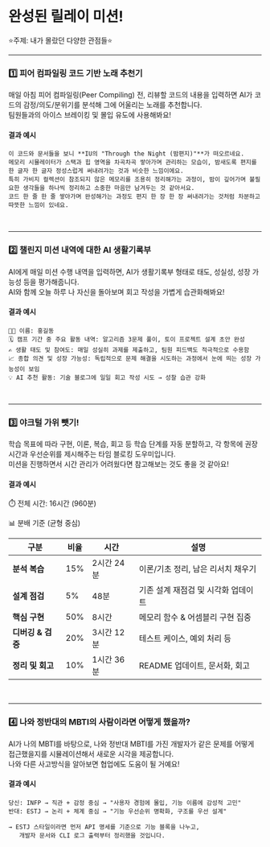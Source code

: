 
# 완성된 릴레이 미션!
⭐️주제: 내가 몰랐던 다양한 관점들⭐️

---

### 1️⃣ 피어 컴파일링 코드 기반 노래 추천기

매일 아침 피어 컴파일링(Peer Compiling) 전, 리뷰할 코드의 내용을 입력하면 AI가 코드의 감정/의도/분위기를 분석해 그에 어울리는 노래를 추천합니다. <br/>
팀원들과의 아이스 브레이킹 및 몰입 유도에 사용해봐요!

#### 결과 예시

```text
이 코드와 문서들을 보니 **IU의 "Through the Night (밤편지)"**가 떠오르네요.
메모리 시뮬레이터가 스택과 힙 영역을 차곡차곡 쌓아가며 관리하는 모습이, 밤새도록 편지를 한 글자 한 글자 정성스럽게 써내려가는 것과 비슷한 느낌이에요.
특히 가비지 컬렉션이 참조되지 않은 메모리를 조용히 정리해가는 과정이, 밤이 깊어가며 불필요한 생각들을 하나씩 정리하고 소중한 마음만 남겨두는 것 같아서요.
코드 한 줄 한 줄 쌓아가며 완성해가는 과정도 편지 한 장 한 장 써내려가는 것처럼 차분하고 따뜻한 느낌이 있네요.
```
<br/>

---

### 2️⃣ 챌린지 미션 내역에 대한 AI 생활기록부
 
AI에게 매일 미션 수행 내역을 입력하면, AI가 생활기록부 형태로 태도, 성실성, 성장 가능성 등을 평가해줍니다. <br/>
AI와 함께 오늘 하루 나 자신을 돌아보며 회고 작성을 가볍게 습관화해봐요!

#### 결과 예시
    
```
🧑‍💻 이름: 홍길동
🗓️ 캠프 기간 중 주요 활동 내역: 알고리즘 3문제 풀이, 토이 프로젝트 설계 초안 완성
✍️ 생활 태도 및 참여도: 매일 성실히 과제를 제출하고, 팀원 피드백도 적극적으로 수용함
📈 종합 의견 및 성장 가능성: 독립적으로 문제 해결을 시도하는 과정에서 눈에 띄는 성장 가능성이 보임
💡 AI 추천 활동: 기술 블로그에 일일 회고 작성 시도 → 성찰 습관 강화
```
<br/>

---
   
### 3️⃣ 야크털 가위 뺏기!
학습 목표에 따라 구현, 이론, 복습, 회고 등 학습 단계를 자동 분할하고, 각 항목에 권장 시간과 우선순위를 제시해주는 타임 블로킹 도우미입니다. <br/>
미션을 진행하면서 시간 관리가 어려웠다면 참고해보는 것도 좋을 것 같아요!

#### 결과 예시

⏱️ 전체 시간: 16시간 (960분)

📊 분배 기준 (균형 중심)

|구분|비율|시간|설명|
|---|---|---|---|
|**분석 복습**|15%|2시간 24분|이론/기초 정리, 남은 리서치 채우기|
|**설계 점검**|5%|48분|기존 설계 재점검 및 시각화 업데이트|
|**핵심 구현**|50%|8시간|메모리 함수 & 어셈블리 구현 집중|
|**디버깅 & 검증**|20%|3시간 12분|테스트 케이스, 예외 처리 등|
|**정리 및 회고**|10%|1시간 36분|README 업데이트, 문서화, 회고|

<br/>

---

### 4️⃣ 나와 정반대의 MBTI의 사람이라면 어떻게 했을까?

AI가 나의 MBTI를 바탕으로, 나와 정반대 MBTI를 가진 개발자가 같은 문제를 어떻게 접근했을지를 시뮬레이션해서 새로운 시각을 제공합니다. <br/>
나와 다른 사고방식을 알아보면 협업에도 도움이 될 거예요!

#### 결과 예시
    
```
당신: INFP → 직관 + 감정 중심 → "사용자 경험에 몰입, 기능 이름에 감성적 고민"
반대: ESTJ → 논리 + 체계 중심 → "기능 우선순위 명확화, 구조를 우선 설계"

→ ESTJ 스타일이라면 먼저 API 명세를 기준으로 기능 블록을 나누고,
   개발자 문서와 CLI 로그 출력부터 정리했을 것입니다.
```


